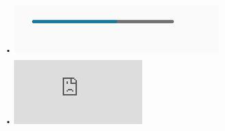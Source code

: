 - ![效果图](https://github.com/ly931126/TestHorizontalProgressBar/blob/master/device-2017-08-01-110511.png)

- ![参考链接]( http://www.jb51.net/article/91491.htm)




